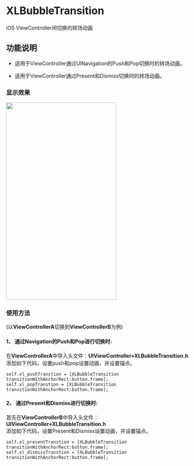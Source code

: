 # XLBubbleTransition

iOS ViewController间切换的转场动画

## 功能说明

* 适用于ViewController通过UINavigation的Push和Pop切换时的转场动画。

* 适用于ViewController通过Present和Dismiss切换时的转场动画。

### 显示效果

<img src="https://github.com/mengxianliang/XLBubbleTransition/blob/master/GIF/1.gif" width=300 height=538 />

### 使用方法

(以**ViewControllerA**切换到**ViewControllerB**为例)

#### 1、 通过Navigation的Push和Pop进行切换时:

在**ViewControllerA**中导入头文件：**UIViewController+XLBubbleTransition.h**
<br>
添加如下代码，设置push和pop设置动画，并设置锚点。

```objc
self.xl_pushTranstion = [XLBubbleTransition transitionWithAnchorRect:button.frame];
self.xl_popTranstion = [XLBubbleTransition transitionWithAnchorRect:button.frame];
```

#### 2、 通过Present和Dismiss进行切换时:

首先在**ViewControllerB**中导入头文件：**UIViewController+XLBubbleTransition.h**
<br>
添加如下代码，设置Present和Dismiss设置动画，并设置锚点。
    
```objc
self.xl_presentTranstion = [XLBubbleTransition transitionWithAnchorRect:button.frame];
self.xl_dismissTranstion = [XLBubbleTransition transitionWithAnchorRect:button.frame];
```
